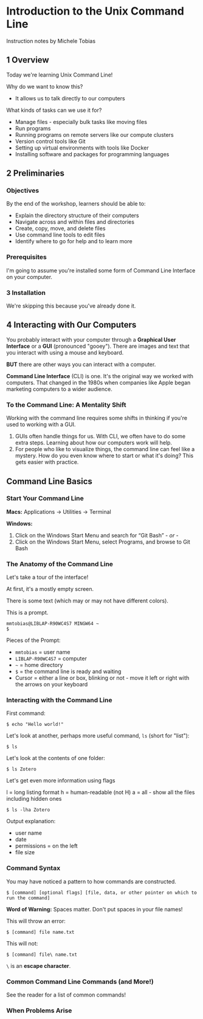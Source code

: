 # Introduction to the Unix Command Line

Instruction notes by Michele Tobias

## 1 Overview

Today we're learning Unix Command Line!

Why do we want to know this?

 * It allows us to talk directly to our computers
 

What kinds of tasks can we use it for?

 * Manage files - especially bulk tasks like moving files
 * Run programs
 * Running programs on remote servers like our compute clusters
 * Version control tools like Git
 * Setting up virtual environments with tools like Docker
 * Installing software and packages for programming languages


## 2 Preliminaries

### Objectives

By the end of the workshop, learners should be able to:

 * Explain the directory structure of their computers
 * Navigate across and within files and directories
 * Create, copy, move, and delete files
 * Use command line tools to edit files
 * Identify where to go for help and to learn more
 
 
 ### Prerequisites
 
 I'm going to assume you're installed some form of Command Line Interface on your computer.
 

### 3 Installation

We're skipping this because you've already done it.


## 4 Interacting with Our Computers

You probably interact with your computer through a **Graphical User Interface** or a **GUI** (pronounced "gooey"). There are images and text that you interact with using a mouse and keyboard.

**BUT** there are other ways you can interact with a computer.

**Command Line Interface** (CLI) is one. It's the original way we worked with computers. That changed in the 1980s when companies like Apple began marketing computers to a wider audience.

### To the Command Line: A Mentality Shift

Working with the command line requires some shifts in thinking if you're used to working with a GUI.

 1. GUIs often handle things for us. With CLI, we often have to do some extra steps. Learning about how our computers work will help.
 2. For people who like to visualize things, the command line can feel like a mystery. How do you even know where to start or what it's doing? This gets easier with practice.

## Command Line Basics

### Start Your Command Line

**Macs:** Applications -> Utilities -> Terminal

**Windows:** 
1. Click on the Windows Start Menu and search for “Git Bash” *- or -*
2. Click on the Windows Start Menu, select Programs, and browse to Git Bash

### The Anatomy of the Command Line

Let's take a tour of the interface!

At first, it's a mostly empty screen.

There is some text (which may or may not have different colors).

This is a prompt.
```
mmtobias@LIBLAP-R90WC4S7 MINGW64 ~
$
```

Pieces of the Prompt:

 * `mmtobias` = user name
 * `LIBLAP-R90WC4S7` = computer
 * `~` = home directory
 * `$` = the command line is ready and waiting
 * Cursor = either a line or box, blinking or not - move it left or right with the arrows on your keyboard


### Interacting with the Command Line

First command:

```
$ echo "Hello world!"
```

Let's look at another, perhaps more useful command, `ls` (short for "list"):

```
$ ls
```

Let's look at the contents of one folder:

```
$ ls Zotero
```

Let's get even more information using flags

l = long listing format
h = human-readable (not H)
a = all - show all the files including hidden ones

```
$ ls -lha Zotero 
```

Output explanation:

 * user name
 * date
 * permissions = on the left
 * file size

### Command Syntax

You may have noticed a pattern to how commands are constructed.

```
$ [command] [optional flags] [file, data, or other pointer on which to run the command]
```

**Word of Warning:** Spaces matter. Don't put spaces in your file names!

This will throw an error:

```$ [command] file name.txt```

This will not:

```$ [command] file\ name.txt```

`\` is an **escape character**. 

### Common Command Line Commands (and More!)

See the reader for a list of common commands!


### When Problems Arise








